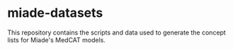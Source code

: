 # miade-datasets

This repository contains the scripts and data used to generate the concept lists for Miade's MedCAT models.

